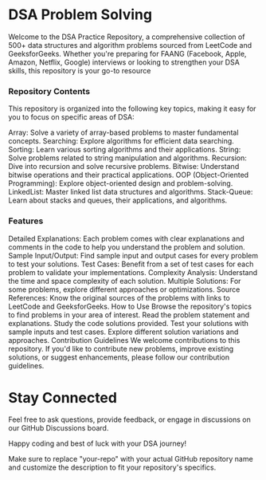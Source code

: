 
# DSA Problem Solving

Welcome to the DSA Practice Repository, a comprehensive collection of 500+ data structures and algorithm problems sourced from LeetCode and GeeksforGeeks. Whether you're preparing for FAANG (Facebook, Apple, Amazon, Netflix, Google) interviews or looking to strengthen your DSA skills, this repository is your go-to resource



### Repository Contents
This repository is organized into the following key topics, making it easy for you to focus on specific areas of DSA:

Array: Solve a variety of array-based problems to master fundamental concepts.
Searching: Explore algorithms for efficient data searching.
Sorting: Learn various sorting algorithms and their applications.
String: Solve problems related to string manipulation and algorithms.
Recursion: Dive into recursion and solve recursive problems.
Bitwise: Understand bitwise operations and their practical applications.
OOP (Object-Oriented Programming): Explore object-oriented design and problem-solving.
LinkedList: Master linked list data structures and algorithms.
Stack-Queue: Learn about stacks and queues, their applications, and algorithms.


### Features

Detailed Explanations: Each problem comes with clear explanations and comments in the code to help you understand the problem and solution.
Sample Input/Output: Find sample input and output cases for every problem to test your solutions.
Test Cases: Benefit from a set of test cases for each problem to validate your implementations.
Complexity Analysis: Understand the time and space complexity of each solution.
Multiple Solutions: For some problems, explore different approaches or optimizations.
Source References: Know the original sources of the problems with links to LeetCode and GeeksforGeeks.
How to Use
Browse the repository's topics to find problems in your area of interest.
Read the problem statement and explanations.
Study the code solutions provided.
Test your solutions with sample inputs and test cases.
Explore different solution variations and approaches.
Contribution Guidelines
We welcome contributions to this repository. If you'd like to contribute new problems, improve existing solutions, or suggest enhancements, please follow our contribution guidelines.

# Stay Connected
Feel free to ask questions, provide feedback, or engage in discussions on our GitHub Discussions board.

Happy coding and best of luck with your DSA journey!

Make sure to replace "your-repo" with your actual GitHub repository name and customize the description to fit your repository's specifics.









